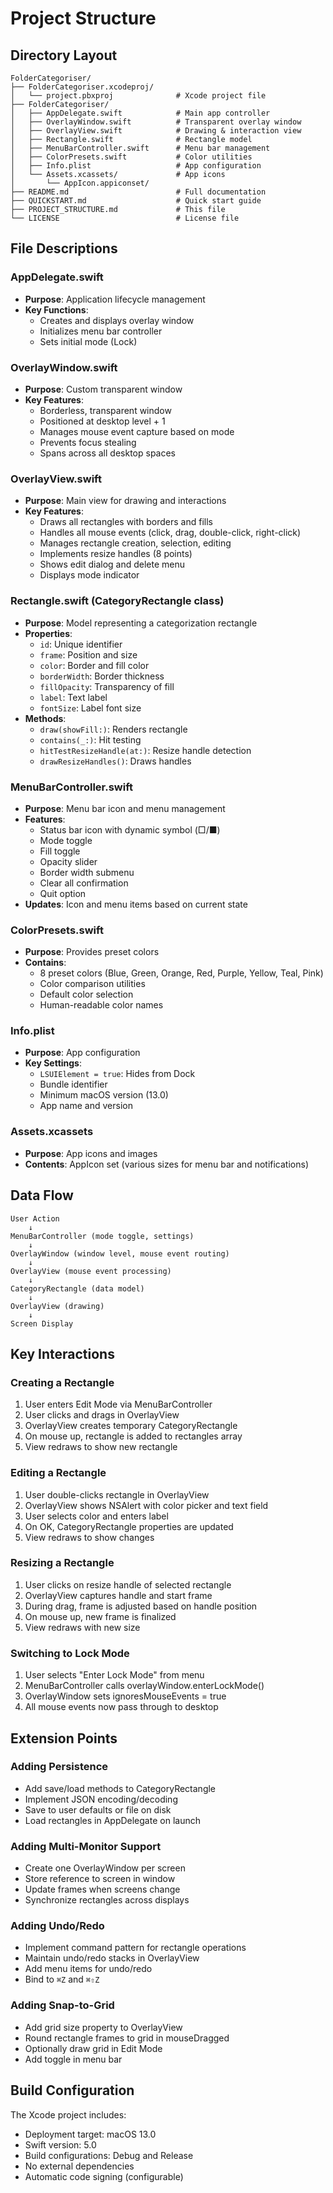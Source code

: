 # Project Structure

## Directory Layout

```
FolderCategoriser/
├── FolderCategoriser.xcodeproj/
│   └── project.pbxproj              # Xcode project file
├── FolderCategoriser/
│   ├── AppDelegate.swift            # Main app controller
│   ├── OverlayWindow.swift          # Transparent overlay window
│   ├── OverlayView.swift            # Drawing & interaction view
│   ├── Rectangle.swift              # Rectangle model
│   ├── MenuBarController.swift      # Menu bar management
│   ├── ColorPresets.swift           # Color utilities
│   ├── Info.plist                   # App configuration
│   └── Assets.xcassets/             # App icons
│       └── AppIcon.appiconset/
├── README.md                        # Full documentation
├── QUICKSTART.md                    # Quick start guide
├── PROJECT_STRUCTURE.md             # This file
└── LICENSE                          # License file
```

## File Descriptions

### AppDelegate.swift
- **Purpose**: Application lifecycle management
- **Key Functions**:
  - Creates and displays overlay window
  - Initializes menu bar controller
  - Sets initial mode (Lock)

### OverlayWindow.swift
- **Purpose**: Custom transparent window
- **Key Features**:
  - Borderless, transparent window
  - Positioned at desktop level + 1
  - Manages mouse event capture based on mode
  - Prevents focus stealing
  - Spans across all desktop spaces

### OverlayView.swift
- **Purpose**: Main view for drawing and interactions
- **Key Features**:
  - Draws all rectangles with borders and fills
  - Handles all mouse events (click, drag, double-click, right-click)
  - Manages rectangle creation, selection, editing
  - Implements resize handles (8 points)
  - Shows edit dialog and delete menu
  - Displays mode indicator

### Rectangle.swift (CategoryRectangle class)
- **Purpose**: Model representing a categorization rectangle
- **Properties**:
  - `id`: Unique identifier
  - `frame`: Position and size
  - `color`: Border and fill color
  - `borderWidth`: Border thickness
  - `fillOpacity`: Transparency of fill
  - `label`: Text label
  - `fontSize`: Label font size
- **Methods**:
  - `draw(showFill:)`: Renders rectangle
  - `contains(_:)`: Hit testing
  - `hitTestResizeHandle(at:)`: Resize handle detection
  - `drawResizeHandles()`: Draws handles

### MenuBarController.swift
- **Purpose**: Menu bar icon and menu management
- **Features**:
  - Status bar icon with dynamic symbol (□/■)
  - Mode toggle
  - Fill toggle
  - Opacity slider
  - Border width submenu
  - Clear all confirmation
  - Quit option
- **Updates**: Icon and menu items based on current state

### ColorPresets.swift
- **Purpose**: Provides preset colors
- **Contains**:
  - 8 preset colors (Blue, Green, Orange, Red, Purple, Yellow, Teal, Pink)
  - Color comparison utilities
  - Default color selection
  - Human-readable color names

### Info.plist
- **Purpose**: App configuration
- **Key Settings**:
  - `LSUIElement = true`: Hides from Dock
  - Bundle identifier
  - Minimum macOS version (13.0)
  - App name and version

### Assets.xcassets
- **Purpose**: App icons and images
- **Contents**: AppIcon set (various sizes for menu bar and notifications)

## Data Flow

```
User Action
    ↓
MenuBarController (mode toggle, settings)
    ↓
OverlayWindow (window level, mouse event routing)
    ↓
OverlayView (mouse event processing)
    ↓
CategoryRectangle (data model)
    ↓
OverlayView (drawing)
    ↓
Screen Display
```

## Key Interactions

### Creating a Rectangle
1. User enters Edit Mode via MenuBarController
2. User clicks and drags in OverlayView
3. OverlayView creates temporary CategoryRectangle
4. On mouse up, rectangle is added to rectangles array
5. View redraws to show new rectangle

### Editing a Rectangle
1. User double-clicks rectangle in OverlayView
2. OverlayView shows NSAlert with color picker and text field
3. User selects color and enters label
4. On OK, CategoryRectangle properties are updated
5. View redraws to show changes

### Resizing a Rectangle
1. User clicks on resize handle of selected rectangle
2. OverlayView captures handle and start frame
3. During drag, frame is adjusted based on handle position
4. On mouse up, new frame is finalized
5. View redraws with new size

### Switching to Lock Mode
1. User selects "Enter Lock Mode" from menu
2. MenuBarController calls overlayWindow.enterLockMode()
3. OverlayWindow sets ignoresMouseEvents = true
4. All mouse events now pass through to desktop

## Extension Points

### Adding Persistence
- Add save/load methods to CategoryRectangle
- Implement JSON encoding/decoding
- Save to user defaults or file on disk
- Load rectangles in AppDelegate on launch

### Adding Multi-Monitor Support
- Create one OverlayWindow per screen
- Store reference to screen in window
- Update frames when screens change
- Synchronize rectangles across displays

### Adding Undo/Redo
- Implement command pattern for rectangle operations
- Maintain undo/redo stacks in OverlayView
- Add menu items for undo/redo
- Bind to `⌘Z` and `⌘⇧Z`

### Adding Snap-to-Grid
- Add grid size property to OverlayView
- Round rectangle frames to grid in mouseDragged
- Optionally draw grid in Edit Mode
- Add toggle in menu bar

## Build Configuration

The Xcode project includes:
- Deployment target: macOS 13.0
- Swift version: 5.0
- Build configurations: Debug and Release
- No external dependencies
- Automatic code signing (configurable)
